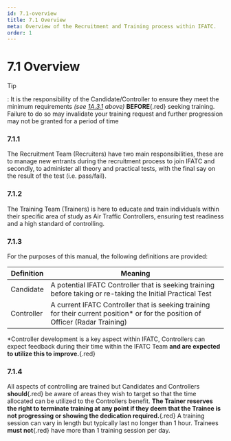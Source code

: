 ```yaml
---
id: 7.1-overview
title: 7.1 Overview
meta: Overview of the Recruitment and Training process within IFATC.
order: 1
---
```


# 7.1  Overview

 

Tip

: It is the responsibility of the Candidate/Controller to ensure they meet the minimum requirements *(see [1A.3.1](/guide/atc-manual/1a.-new-entrants/1a.3-rank-structure#1a.3.1) above)* **BEFORE**{.red} seeking training. Failure to do so may invalidate your training request and further progression may not be granted for a period of time

 

### 7.1.1    

The Recruitment Team (Recruiters) have two main responsibilities, these are to manage new entrants during the recruitment process to join IFATC and secondly, to administer all theory and practical tests, with the final say on the result of the test (i.e. pass/fail).



### 7.1.2    

The Training Team (Trainers) is here to educate and train individuals within their specific area of study as Air Traffic Controllers, ensuring test readiness and a high standard of controlling.



### 7.1.3    

For the purposes of this manual, the following definitions are provided:

 

| **Definition** | **Meaning**                              |
| -------------- | ---------------------------------------- |
| Candidate      | A potential IFATC Controller that is seeking training before taking or re-taking the Initial Practical Test |
| Controller     | A current IFATC Controller that is seeking training for their current position* or for the position of Officer (Radar Training) |

 

*Controller development is a key aspect within IFATC, Controllers can expect feedback during their time within the IFATC Team **and are expected to utilize this to improve.**{.red} 

 

### 7.1.4    

All aspects of controlling are trained but Candidates and Controllers **should**{.red} be aware of areas they wish to target so that the time allocated can be utilized to the Controllers benefit. **The Trainer reserves the right to terminate training at any point if they deem that the Trainee is not progressing or showing the dedication required.**{.red} A training session can vary in length but typically last no longer than 1 hour. Trainees **must not**{.red} have more than 1 training session per day. 